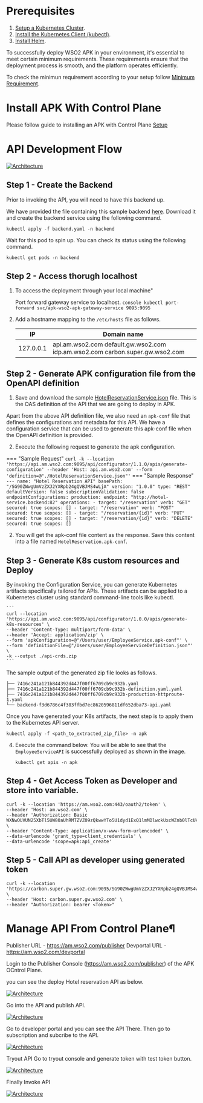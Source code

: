 # Prerequisites

1. [Setup a Kubernetes Cluster](https://kubernetes.io/docs/setup).
2. [Install the Kubernetes Client (kubectl)](https://kubernetes.io/docs/tasks/tools/install-kubectl/).
3. [Install Helm](https://helm.sh/docs/intro/install/).

To successfully deploy WSO2 APK in your environment, it's essential to meet certain minimum requirements. These requirements ensure that the deployment process is smooth, and the platform operates efficiently.

To check the minimun requirement according to your setup follow [Minimum Requirement](https://apk.docs.wso2.com/en/latest/setup/prerequisites/).

# Install APK With Control Plane

Please follow guide to installing an APK with Control Plane [Setup](https://apk.docs.wso2.com/en/latest/setup/install-with-cp/)

# API Development Flow

[![Architecture](resources/demo.png)](resources/demo.png)

## Step 1 - Create the Backend

Prior to invoking the API, you will need to have this backend up. 

We have provided the file containing this sample backend [here](/resources/backend.yaml). Download it and create the backend service using the following command.

```
kubectl apply -f backend.yaml -n backend
```

Wait for this pod to spin up. You can check its status using the following command.

```
kubectl get pods -n backend
```

## Step 2 - Access thorugh localhost

1. To access the deployment through your local machine"

    Port forward gateway service to localhost.
        ```console
        kubectl port-forward svc/apk-wso2-apk-gateway-service 9095:9095
        ```

2. Add a hostname mapping to the ```/etc/hosts``` file as follows.

    | IP        | Domain name         |
    | --------- | ------------------- |
    | 127.0.0.1 | api.am.wso2.com default.gw.wso2.com idp.am.wso2.com carbon.super.gw.wso2.com  |

## Step 2 - Generate APK configuration file from the OpenAPI definition

1. Save and download the sample [HotelReservationService.json](resources/HotelReservationService) file. This is the OAS definition of the API that we are going to deploy in APK.

Apart from the above API definition file, we also need an `apk-conf` file that defines the configurations and metadata for this API. We have a configuration service that can be used to generate this apk-conf file when the OpenAPI definition is provided. 


2. Execute the following request to generate the apk configuration.

=== "Sample Request"
    ```
    curl -k --location 'https://api.am.wso2.com:9095/api/configurator/1.1.0/apis/generate-configuration' --header 'Host: api.am.wso2.com' --form 'definition=@"./HotelReservationService.json"'
    ```
=== "Sample Response"
    ```
    ---
    name: "Hotel Reservation API"
    basePath: "/SG90ZWwgUmVzZXJ2YXRpb24gQVBJMS4wLjA"
    version: "1.0.0"
    type: "REST"
    defaultVersion: false
    subscriptionValidation: false
    endpointConfigurations:
        production:
            endpoint: "http://hotel-service.backend:82"
    operations:
    - target: "/reservation"
        verb: "GET"
        secured: true
        scopes: []
    - target: "/reservation"
        verb: "POST"
        secured: true
        scopes: []
    - target: "/reservation/{id}"
        verb: "PUT"
        secured: true
        scopes: []
    - target: "/reservation/{id}"
        verb: "DELETE"
        secured: true
        scopes: []
    ```


2. You will get the apk-conf file content as the response. Save this content into a file named `HotelReservation.apk-conf`.

## Step 3 - Generate K8s custom resources and Deploy

By invoking the Configuration Service, you can generate Kubernetes artifacts specifically tailored for APIs. These artifacts can be applied to a Kubernetes cluster using standard command-line tools like kubectl. 

    ```
    curl --location 'https://api.am.wso2.com:9095/api/configurator/1.0.0/apis/generate-k8s-resources' \
    --header 'Content-Type: multipart/form-data' \
    --header 'Accept: application/zip' \
    --form 'apkConfiguration=@"/Users/user/EmployeeService.apk-conf"' \
    --form 'definitionFile=@"/Users/user/EmployeeServiceDefinition.json"' \
    -k --output ./api-crds.zip
    ```

The sample output of the generated zip file looks as follows.

```
├── 7416c241a121b844392d447f00ff6709cb9c932b.yaml
├── 7416c241a121b844392d447f00ff6709cb9c932b-definition.yaml.yaml
├── 7416c241a121b844392d447f00ff6709cb9c932b-production-httproute-1.yaml
└── backend-f3d6786c4f383ffbd7ec8620596811df652dba73-api.yaml
```
Once you have generated your K8s artifacts, the next step is to apply them to the Kubernetes API server. 

    
    kubectl apply -f <path_to_extracted_zip_file> -n apk
    

4. Execute the command below. You will be able to see that the `EmployeeServiceAPI` is successfully deployed as shown in the image.

    ```
    kubectl get apis -n apk
    ```


## Step 4 - Get Access Token as Developer and store into variable.

```
curl -k --location 'https://am.wso2.com:443/oauth2/token' \
--header 'Host: am.wso2.com' \
--header 'Authorization: Basic WXNwOUVUN25XbTl5UW80aUhRMTZVZ09zQkwwYTo5U1dyd1ExQ1lmMDlwckUxcWZnb0lTcUVveU1h' \
--header 'Content-Type: application/x-www-form-urlencoded' \
--data-urlencode 'grant_type=client_credentials' \
--data-urlencode 'scope=apk:api_create'
```

## Step 5 - Call API as developer using generated token

```
curl -k --location 'https://carbon.super.gw.wso2.com:9095/SG90ZWwgUmVzZXJ2YXRpb24gQVBJMS4wLjA/1.0.0/reservation' \
--header 'Host: carbon.super.gw.wso2.com' \
--header "Authorization: bearer <Token>"
```

# Manage API From Control Plane¶

Publisher URL - https://am.wso2.com/publisher
Devportal URL - https://am.wso2.com/devportal


Login to the Publisher Console (https://am.wso2.com/publisher) of the APK OCntrol Plane.

you can see the deploy Hotel reservation API as below.

[![Architecture](resources/api.png)](resources/api.png)

Go into the API and publish API.

[![Architecture](resources/publish.png)](resources/publish.png)


Go to developer portal and you can see the API There.
Then go to subscription and subcribe to the API.

[![Architecture](resources/subscribe.png)](resources/subscribe.png)

Tryout API
Go to tryout console and generate token with test token button.

[![Architecture](resources/tokenGen.png)](resources/tokenGen.png)


Finally Invoke API

[![Architecture](resources/subscribe.png)](resources/subscribe.png)





